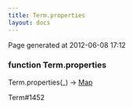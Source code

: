 ```yaml
---
title: Term.properties
layout: docs
---
```


<div class="bottom_right_note">Page generated at 2012-06-08 17:12</div>
<h3><span class="minor">function</span> Term.properties</h3>

Term.properties(_) -> <a href="/docs/Map.html">Map</a>
<p></p>

<p><span class="extra_minor">Term#1452</span></p>
